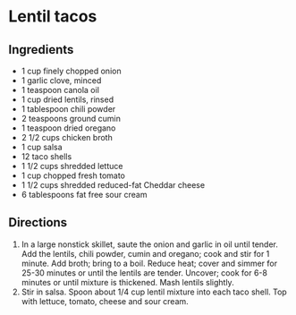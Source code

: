 Lentil tacos
========

Ingredients
---------
 * 1 cup finely chopped onion
 * 1 garlic clove, minced
 * 1 teaspoon canola oil
 * 1 cup dried lentils, rinsed
 * 1 tablespoon chili powder
 * 2 teaspoons ground cumin
 * 1 teaspoon dried oregano
 * 2 1/2 cups chicken broth
 * 1 cup salsa
 * 12 taco shells
 * 1 1/2 cups shredded lettuce
 * 1 cup chopped fresh tomato
 * 1 1/2 cups shredded reduced-fat Cheddar cheese
 * 6 tablespoons fat free sour cream

Directions
---------
 1. In a large nonstick skillet, saute the onion and garlic in oil until tender. Add the lentils, chili powder, cumin and oregano; cook and stir for 1 minute. Add broth; bring to a boil. Reduce heat; cover and simmer for 25-30 minutes or until the lentils are tender. Uncover; cook for 6-8 minutes or until mixture is thickened. Mash lentils slightly.
 2. Stir in salsa. Spoon about 1/4 cup lentil mixture into each taco shell. Top with lettuce, tomato, cheese and sour cream.
